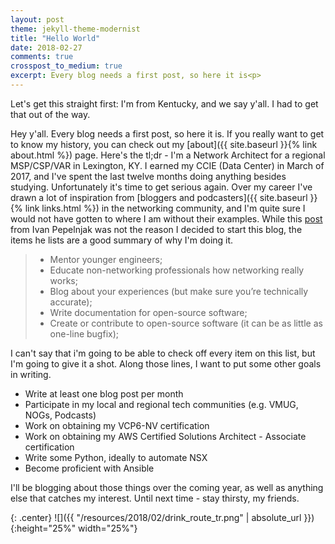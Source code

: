 ```yaml
---
layout: post
theme: jekyll-theme-modernist
title: "Hello World"
date: 2018-02-27
comments: true
crosspost_to_medium: true
excerpt: Every blog needs a first post, so here it is<p>
---
```


Let's get this straight first: I'm from Kentucky, and we say y'all. I had to get that out of the way.

Hey y'all. Every blog needs a first post, so here it is. If you really want to get to know my history, you can check out my [about]({{ site.baseurl }}{% link about.html %}) page. Here's the tl;dr - I'm a Network Architect for a regional MSP/CSP/VAR in Lexington, KY. I earned my CCIE (Data Center) in March of 2017, and I've spent the last twelve months doing anything besides studying. Unfortunately it's time to get serious again. Over my career I've drawn a lot of inspiration from [bloggers and podcasters]({{ site.baseurl }}{% link links.html %}) in the networking community, and I'm quite sure I would not have gotten to where I am without their examples. While this [post](http://blog.ipspace.net/2018/01/how-to-become-better-networking-engineer.html) from Ivan Pepelnjak was not the reason I decided to start this blog, the items he lists are a good summary of why I'm doing it.

> * Mentor younger engineers;
> * Educate non-networking professionals how networking really works;
> * Blog about your experiences (but make sure you’re technically accurate);
> * Write documentation for open-source software;
> * Create or contribute to open-source software (it can be as little as one-line bugfix);

I can't say that i'm going to be able to check off every item on this list, but I'm going to give it a shot. Along those lines, I want to put some other goals in writing.

* Write at least one blog post per month
* Participate in my local and regional tech communities (e.g. VMUG, NOGs, Podcasts)
* Work on obtaining my VCP6-NV certification
* Work on obtaining my AWS Certified Solutions Architect - Associate certification
* Write some Python, ideally to automate NSX
* Become proficient with Ansible

I'll be blogging about those things over the coming year, as well as anything else that catches my interest. Until next time - stay thirsty, my friends.

{: .center}
![]({{ "/resources/2018/02/drink_route_tr.png" | absolute_url }}){:height="25%" width="25%"}
